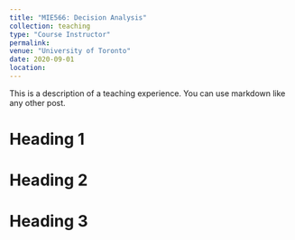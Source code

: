 ```yaml
---
title: "MIE566: Decision Analysis"
collection: teaching
type: "Course Instructor"
permalink: 
venue: "University of Toronto"
date: 2020-09-01
location: 
---
```


This is a description of a teaching experience. You can use markdown like any other post.

Heading 1
======

Heading 2
======

Heading 3
======